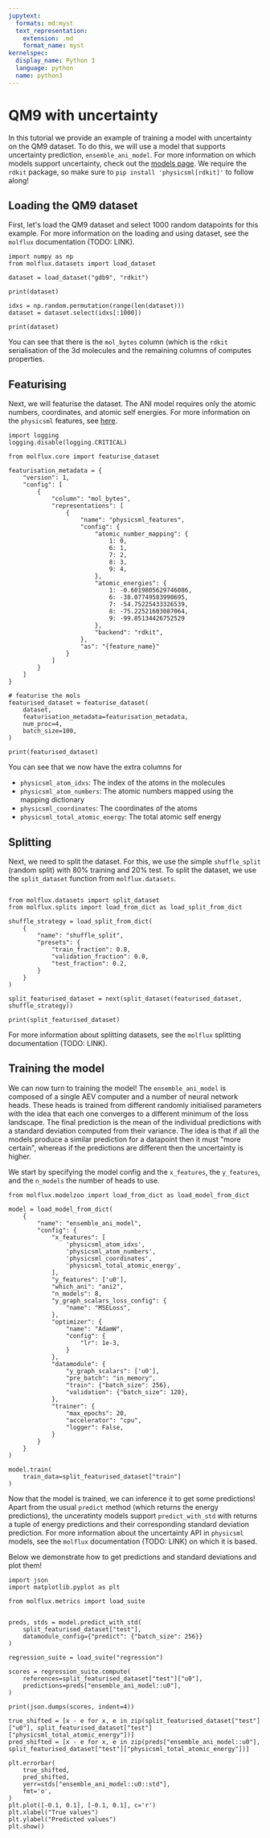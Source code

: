 ```yaml
---
jupytext:
  formats: md:myst
  text_representation:
    extension: .md
    format_name: myst
kernelspec:
  display_name: Python 3
  language: python
  name: python3
---
```


# QM9 with uncertainty

In this tutorial we provide an example of training a model with uncertainty on the QM9 dataset. To do this, we will use a
model that supports uncertainty prediction, ``ensemble_ani_model``. For more information on which models support uncertainty,
check out the [models page](../models/intro.md). We require the ``rdkit`` package, so make sure to ``pip install 'physicsml[rdkit]'``
to follow along!


## Loading the QM9 dataset

First, let's load the QM9 dataset and select 1000 random datapoints for this example. For more information on the loading
and using dataset, see the ``molflux`` documentation (TODO: LINK).

```{code-cell} ipython3
import numpy as np
from molflux.datasets import load_dataset

dataset = load_dataset("gdb9", "rdkit")

print(dataset)

idxs = np.random.permutation(range(len(dataset)))
dataset = dataset.select(idxs[:1000])

print(dataset)
```

You can see that there is the ``mol_bytes`` column (which is the ``rdkit`` serialisation of the 3d molecules and the
remaining columns of computes properties.


## Featurising

Next, we will featurise the dataset. The ANI model requires only the atomic numbers, coordinates, and atomic self energies.
For more information on the ``physicsml`` features, see [here](../features/intro.md).

```{code-cell} ipython3
import logging
logging.disable(logging.CRITICAL)

from molflux.core import featurise_dataset

featurisation_metadata = {
    "version": 1,
    "config": [
        {
            "column": "mol_bytes",
            "representations": [
                {
                    "name": "physicsml_features",
                    "config": {
                        "atomic_number_mapping": {
                            1: 0,
                            6: 1,
                            7: 2,
                            8: 3,
                            9: 4,
                        },
                        "atomic_energies": {
                            1: -0.6019805629746086,
                            6: -38.07749583990695,
                            7: -54.75225433326539,
                            8: -75.22521603087064,
                            9: -99.85134426752529
                        },
                        "backend": "rdkit",
                    },
                    "as": "{feature_name}"
                }
            ]
        }
    ]
}

# featurise the mols
featurised_dataset = featurise_dataset(
    dataset,
    featurisation_metadata=featurisation_metadata,
    num_proc=4,
    batch_size=100,
)

print(featurised_dataset)
```

You can see that we now have the extra columns for
* ``physicsml_atom_idxs``: The index of the atoms in the molecules
* ``physicsml_atom_numbers``: The atomic numbers mapped using the mapping dictionary
* ``physicsml_coordinates``: The coordinates of the atoms
* ``physicsml_total_atomic_energy``: The total atomic self energy

## Splitting

Next, we need to split the dataset. For this, we use the simple ``shuffle_split`` (random split) with 80% training and
20% test. To split the dataset, we use the ``split_dataset`` function from ``molflux.datasets``.

```{code-cell} ipython3

from molflux.datasets import split_dataset
from molflux.splits import load_from_dict as load_split_from_dict

shuffle_strategy = load_split_from_dict(
    {
        "name": "shuffle_split",
        "presets": {
            "train_fraction": 0.8,
            "validation_fraction": 0.0,
            "test_fraction": 0.2,
        }
    }
)

split_featurised_dataset = next(split_dataset(featurised_dataset, shuffle_strategy))

print(split_featurised_dataset)
```

For more information about splitting datasets, see the ``molflux`` splitting documentation (TODO: LINK).

## Training the model

We can now turn to training the model! The ``ensemble_ani_model`` is composed of a single AEV computer and a number of
neural network heads. These heads is trained from different randomly initialised parameters with the idea that each one
converges to a different minimum of the loss landscape. The final prediction is the mean of the individual predictions
with a standard deviation computed from their variance. The idea is that if all the models produce a similar prediction for
a datapoint then it must "more certain", whereas if the predictions are different then the uncertainty is higher.

We start by specifying the model config and the ``x_features``, the ``y_features``, and the ``n_models`` the number of
heads to use.

```{code-cell} ipython3
from molflux.modelzoo import load_from_dict as load_model_from_dict

model = load_model_from_dict(
    {
        "name": "ensemble_ani_model",
        "config": {
            "x_features": [
                'physicsml_atom_idxs',
                'physicsml_atom_numbers',
                'physicsml_coordinates',
                'physicsml_total_atomic_energy',
            ],
            "y_features": ['u0'],
            "which_ani": "ani2",
            "n_models": 8,
            "y_graph_scalars_loss_config": {
                "name": "MSELoss",
            },
            "optimizer": {
                "name": "AdamW",
                "config": {
                    "lr": 1e-3,
                }
            },
            "datamodule": {
                "y_graph_scalars": ['u0'],
                "pre_batch": "in_memory",
                "train": {"batch_size": 256},
                "validation": {"batch_size": 128},
            },
            "trainer": {
                "max_epochs": 20,
                "accelerator": "cpu",
                "logger": False,
            }
        }
    }
)

model.train(
    train_data=split_featurised_dataset["train"]
)
```

Now that the model is trained, we can inference it to get some predictions! Apart from the usual ``predict`` method (which
returns the energy predictions), the unceratinty models support ``predict_with_std`` with returns a tuple of energy
predictions and their corresponding standard deviation prediction. For more information about the uncertainty API in
``physicsml`` models, see the ``molflux`` documentation (TODO: LINK) on which it is based.

Below we demonstrate how to get predictions and standard deviations and plot them!

```{code-cell} ipython3
import json
import matplotlib.pyplot as plt

from molflux.metrics import load_suite


preds, stds = model.predict_with_std(
    split_featurised_dataset["test"],
    datamodule_config={"predict": {"batch_size": 256}}
)

regression_suite = load_suite("regression")

scores = regression_suite.compute(
    references=split_featurised_dataset["test"]["u0"],
    predictions=preds["ensemble_ani_model::u0"],
)

print(json.dumps(scores, indent=4))

true_shifted = [x - e for x, e in zip(split_featurised_dataset["test"]["u0"], split_featurised_dataset["test"]["physicsml_total_atomic_energy"])]
pred_shifted = [x - e for x, e in zip(preds["ensemble_ani_model::u0"], split_featurised_dataset["test"]["physicsml_total_atomic_energy"])]

plt.errorbar(
    true_shifted,
    pred_shifted,
    yerr=stds["ensemble_ani_model::u0::std"],
    fmt='o',
)
plt.plot([-0.1, 0.1], [-0.1, 0.1], c='r')
plt.xlabel("True values")
plt.ylabel("Predicted values")
plt.show()
```
